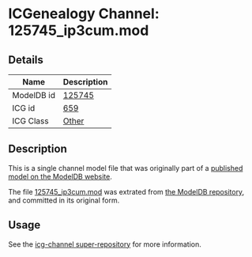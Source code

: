 # ICGenealogy Channel: 125745\_ip3cum.mod

## Details

Name | Description
---- | -----------
ModelDB id | [125745](http://senselab.med.yale.edu/ModelDB/ShowModel.cshtml?model=125745)
ICG id | [659](http://icg.neurotheory.ox.ac.uk/channels/other/659)
ICG Class | [Other](http://icg.neurotheory.ox.ac.uk/channels/other)

## Description

This is a single channel model file that was originally part of a [published model on the ModelDB website](http://senselab.med.yale.edu/mModelDB/ShowModel.cshtml?model=125745).

The file [125745\_ip3cum.mod](125745_ip3cum.mod) was extrated from [the ModelDB repository](http://senselab.med.yale.edu/ModelDB/ShowModel.cshtml?model=125745), and committed in its original form.

## Usage

See the [icg-channel super-repository](https://github.com/icgenealogy/icg-channels) for more information.